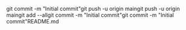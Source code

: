 git commit -m "Initial commit"git push -u origin maingit push -u origin maingit add --allgit commit -m "Initial commit"git commit -m "Initial commit"README.md
